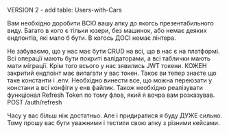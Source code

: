 VERSION 2 - add table: Users-with-Cars

Вам необхідно доробити ВСЮ вашу апку до якогсь презентабильного виду. Багато в кого є тільки юзери, без машинок, або немає деяких ендпонтів, які мало б бути. В когось ДОСІ немає лінтера.

Не забуваємо, що у нас має бути CRUD на всі, що в нас є на платформі. Всі операції мають бути покриті валідаторами, а всі таблички мають мати міграції. Крім того всього у нас зявились JWT токени. КОЖЕН закритий ендпоінт має випагати у вас токен. Такоє ви тепер знаєте що таке константи і .env. Необхідно винести все, що можна переюзати у констани а всі конфіги у енв файлик. Також необхідно реалізувати функціонал Refresh Token по тому флов, який я вочра вам розказував. POST /auth/refresh

Часу у вас більш ніж достатньо. Але і придиратися я буду ДУЖЕ сильно. Тому прошу вас бути уважними і тестити свою апку з різними кейсами.
